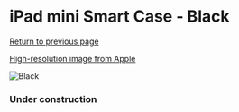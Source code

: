 # iPad mini Smart Case - Black

[Return to previous page](/ipad_mini)

[High-resolution image from Apple](https://store.storeimages.cdn-apple.com/8756/as-images.apple.com/is/MGN62?wid=4500&hei=4500&fmt=png)

<div style="width: 384px"><img src="/everysource/MGN62.png" alt="Black"></div>

### Under construction
